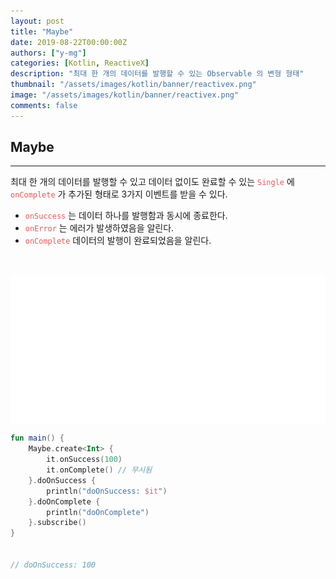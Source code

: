 ```yaml
---
layout: post
title: "Maybe"
date: 2019-08-22T00:00:00Z
authors: ["y-mg"]
categories: [Kotlin, ReactiveX]
description: "최대 한 개의 데이터를 발행할 수 있는 Observable 의 변형 형태"
thumbnail: "/assets/images/kotlin/banner/reactivex.png"
image: "/assets/images/kotlin/banner/reactivex.png"
comments: false
---
```


## Maybe
***
최대 한 개의 데이터를 발행할 수 있고 데이터 없이도 완료할 수 있는 <code style="color: #eb5657;">Single</code> 에 <code style="color: #eb5657;">onComplete</code> 가 추가된 형태로 3가지 이벤트를 받을 수 있다. 
- <code style="color: #eb5657;">onSuccess</code> 는 데이터 하나를 발행함과 동시에 종료한다. 
- <code style="color: #eb5657;">onError</code> 는 에러가 발생하였음을 알린다.
- <code style="color: #eb5657;">onComplete</code> 데이터의 발행이 완료되었음을 알린다.
<br/>
<br/>

<div style="
background-color: #ffffff;
background-image: url(/assets/images/kotlin/content/maybe.png);
background-size: contain;
background-repeat: no-repeat;
background-position: center center;
">
<img src="/assets/images/kotlin/content/maybe.png" style="visibility: hidden;" />
</div>

```kotlin
fun main() {
    Maybe.create<Int> {
        it.onSuccess(100)
        it.onComplete() // 무시됨
    }.doOnSuccess {
        println("doOnSuccess: $it")
    }.doOnComplete {
        println("doOnComplete")
    }.subscribe()
}


// doOnSuccess: 100
```